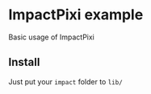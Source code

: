 # ImpactPixi example

Basic usage of ImpactPixi

## Install

Just put your `impact` folder to `lib/`
